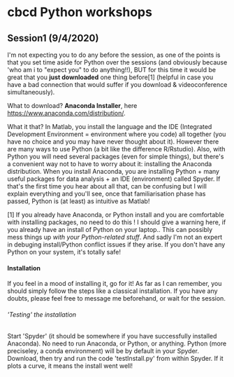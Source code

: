 # cbcd Python workshops

## Session1 (9/4/2020)
I'm not expecting you to do any before the session, as one of the points is that you set time aside for Python over the sessions (and obviously because 'who am i to "expect you" to do anything!!), BUT for this time it would be great that you **just downloaded** one thing before[1] (helpful in case you have a bad connection that would suffer if you download & videoconference simultaneously). 

What to download? **Anaconda Installer**, here https://www.anaconda.com/distribution/.

What it that? In Matlab, you install the language and the IDE (Integrated Development Environment = environment where you code) all together (you have no choice and you may have never thought about it). However there are many ways to use Python (a bit like the difference R/Rstudio). Also, with Python you will need several packages (even for simple things), but there's a convenient way not to have to worry about it: installing the Anaconda distribution. When you install Anaconda, you are installing Python + many useful packages for data analysis + an IDE (environment) called Spyder. If that's the first time you hear about all that, can be confusing but I will explain everything and you'll see, once that familiarisation phase has passed, Python is (at least) as intuitive as Matlab!


[1] If you already have Anaconda, or Python install and you are comfortable with installing packages, no need to do this
! I should give a warning here, if you already have an install of Python on your laptop.. This can possibly mess things up *with your Python-related stuff*. And sadly I'm not an expert in debuging install/Python conflict issues if they arise. If you don't have any Python on your system, it's totally safe!


#### Installation
If you feel in a mood of installing it, go for it! As far as I can remember, you should simply follow the steps like a classical installation. If you have any doubts, please feel free to message me beforehand, or wait for the session.


###### 'Testing' the installation
Start 'Spyder' (it should be somewhere if you have successfully installed Anaconda). No need to run Anaconda, or Python, or anything. Python (more preciseley, a conda environment) will be by default in your Spyder.
Download, then try and run the code 'testInstall.py' from within Spyder. If it plots a curve, it means the install went well! 
